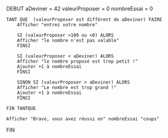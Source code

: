 DEBUT
    aDeviner = 42
    valeurProposer = 0
    nombreEssai = 0

    TANT QUE  (valeurProposer est différent de aDeviner) FAIRE
        Afficher "entrez votre nombre"

        SI (valeurProposer >100 ou <0) ALORS
        Afficher "le nombre n'est pas valable"
        FINSI

        SI (valeurProposer < aDeviner) ALORS
        Afficher "le nombre proposé est trop petit !"
        Ajouter +1 à nombreEssai
        FINSI

        SINON SI (valeurProposer > aDeviner) ALORS
        Afficher "Le nombre est trop grand !"
        Ajouter +1 à nombreEssai
        FINSI
        
    FIN TANTQUE

    Afficher "Bravo, vous avez réussi en" nombreEssai "coups"
FIN
